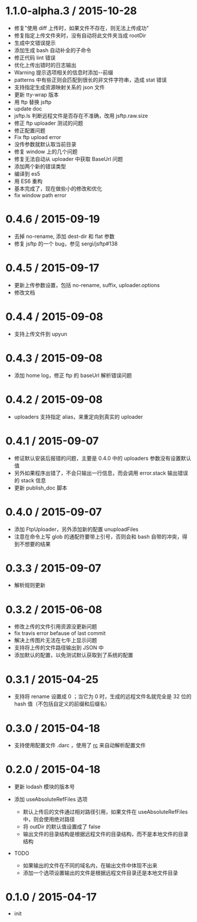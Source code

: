 
1.1.0-alpha.3 / 2015-10-28
==========================

  * 修复"使用 diff 上传时，如果文件不存在，则无法上传成功"
  * 修复指定上传文件夹时，没有自动将此文件夹当成 rootDir
  * 生成中文错误提示
  * 添加生成 bash 自动补全的子命令
  * 修正代码 lint 错误
  * 优化上传出错时的日志输出
  * Warning 提示选项相关的信息时添加--前缀
  * patterns 中有些正则会匹配到很长的非文件字符串，造成 stat 错误
  * 支持指定生成资源映射关系的 json 文件
  * 更新 tty-wrap 版本
  * 用 ftp 替换 jsftp
  * update doc
  * jsftp.ls 判断远程文件是否存在不准确，改用 jsftp.raw.size
  * 修正 ftp uploader 测试的问题
  * 修正配置问题
  * Fix ftp upload error
  * 没传参数就默认取当前目录
  * 修复 window 上的几个问题
  * 修复无法自动从 uploader 中获取 BaseUrl 问题
  * 添加两个新的错误类型
  * 编译到 es5
  * 用 ES6 重构
  * 基本完成了，现在做些小的修改和优化
  * fix window path error

0.4.6 / 2015-09-19
==================

  * 去掉 no-rename, 添加 dest-dir 和 flat 参数
  * 修复 jsftp 的一个 bug，参见 sergi/jsftp#138

0.4.5 / 2015-09-17
==================

  * 更新上传参数设置，包括 no-rename, suffix, uploader.options
  * 修改文档

0.4.4 / 2015-09-08
==================

  * 支持上传文件到  upyun

0.4.3 / 2015-09-08
==================

  * 添加 home log，修正 ftp 的 baseUrl 解析错误问题

0.4.2 / 2015-09-08
==================

  * uploaders 支持指定 alias，来重定向到真实的 uploader

0.4.1 / 2015-09-07
==================

  * 修证默认安装后报错的问题，主要是 0.4.0 中的 uploaders 参数没有设置默认值
  * 另外如果程序出错了，不会只输出一行信息，而会调用 error.stack 输出错误的 stack 信息
  * 更新 publish_doc 脚本

0.4.0 / 2015-09-07
==================

  * 添加 FtpUploader，另外添加新的配置 unuploadFiles
  * 注意在命令上写 glob 的通配符要带上引号，否则会和 bash 自带的冲突，得到不想要的结果

0.3.3 / 2015-09-07
=================

  * 解析规则更新

0.3.2 / 2015-06-08
==================

  * 修改上传的文件引用资源没更新问题
  * fix travis error befause of last commit
  * 解决上传图片无法在七牛上显示问题
  * 支持将上传的文件路径输出到 JSON 中
  * 添加默认的配置，以免测试默认获取到了系统的配置

0.3.1 / 2015-04-25
==================

  * 支持将 rename 设置成 0 ；当它为 0 时，生成的远程文件名就完全是 32 位的 hash 值（不包括自定义的前缀和后缀名）

0.3.0 / 2015-04-18
==================

  * 支持使用配置文件 .darc ，使用了 [rc](https://github.com/dominictarr/rc) 来自动解析配置文件

0.2.0 / 2015-04-18
==================

  * 更新 lodash 模块的版本号
  * 添加 useAbsoluteRefFiles 选项

    - 默认上传后的文件通过相对路径引用，如果文件在 useAbsoluteRefFiles 中，则会使用绝对路径
    - 将 outDir 的默认值设置成了 false
    - 输出文件的目录结构是根据远程文件的目录结构，而不是本地文件的目录结构

  * TODO

    - 如果输出的文件在不同的域名内，在输出文件中体现不出来
    - 添加一个选项设置输出的文件是根据远程文件目录还是本地文件目录

0.1.0 / 2015-04-17
==================

  * init

